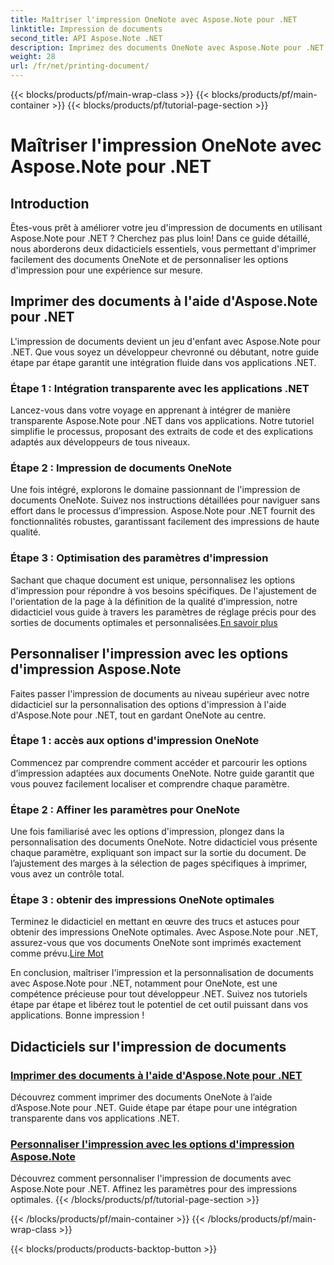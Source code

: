 ```yaml
---
title: Maîtriser l'impression OneNote avec Aspose.Note pour .NET
linktitle: Impression de documents
second_title: API Aspose.Note .NET
description: Imprimez des documents OneNote avec Aspose.Note pour .NET. Explorez une intégration transparente dans les applications .NET, personnalisez les options d'impression et libérez la puissance de l'impression de documents.
weight: 28
url: /fr/net/printing-document/
---
```


{{< blocks/products/pf/main-wrap-class >}}
{{< blocks/products/pf/main-container >}}
{{< blocks/products/pf/tutorial-page-section >}}

# Maîtriser l'impression OneNote avec Aspose.Note pour .NET

## Introduction

Êtes-vous prêt à améliorer votre jeu d'impression de documents en utilisant Aspose.Note pour .NET ? Cherchez pas plus loin! Dans ce guide détaillé, nous aborderons deux didacticiels essentiels, vous permettant d'imprimer facilement des documents OneNote et de personnaliser les options d'impression pour une expérience sur mesure.

## Imprimer des documents à l'aide d'Aspose.Note pour .NET

L'impression de documents devient un jeu d'enfant avec Aspose.Note pour .NET. Que vous soyez un développeur chevronné ou débutant, notre guide étape par étape garantit une intégration fluide dans vos applications .NET.

### Étape 1 : Intégration transparente avec les applications .NET

Lancez-vous dans votre voyage en apprenant à intégrer de manière transparente Aspose.Note pour .NET dans vos applications. Notre tutoriel simplifie le processus, proposant des extraits de code et des explications adaptés aux développeurs de tous niveaux.

### Étape 2 : Impression de documents OneNote

Une fois intégré, explorons le domaine passionnant de l'impression de documents OneNote. Suivez nos instructions détaillées pour naviguer sans effort dans le processus d’impression. Aspose.Note pour .NET fournit des fonctionnalités robustes, garantissant facilement des impressions de haute qualité.

### Étape 3 : Optimisation des paramètres d'impression

Sachant que chaque document est unique, personnalisez les options d'impression pour répondre à vos besoins spécifiques. De l'ajustement de l'orientation de la page à la définition de la qualité d'impression, notre didacticiel vous guide à travers les paramètres de réglage précis pour des sorties de documents optimales et personnalisées.[En savoir plus](./print-documents/)

## Personnaliser l'impression avec les options d'impression Aspose.Note

Faites passer l'impression de documents au niveau supérieur avec notre didacticiel sur la personnalisation des options d'impression à l'aide d'Aspose.Note pour .NET, tout en gardant OneNote au centre.

### Étape 1 : accès aux options d'impression OneNote

Commencez par comprendre comment accéder et parcourir les options d’impression adaptées aux documents OneNote. Notre guide garantit que vous pouvez facilement localiser et comprendre chaque paramètre.

### Étape 2 : Affiner les paramètres pour OneNote

Une fois familiarisé avec les options d'impression, plongez dans la personnalisation des documents OneNote. Notre didacticiel vous présente chaque paramètre, expliquant son impact sur la sortie du document. De l’ajustement des marges à la sélection de pages spécifiques à imprimer, vous avez un contrôle total.

### Étape 3 : obtenir des impressions OneNote optimales

 Terminez le didacticiel en mettant en œuvre des trucs et astuces pour obtenir des impressions OneNote optimales. Avec Aspose.Note pour .NET, assurez-vous que vos documents OneNote sont imprimés exactement comme prévu.[Lire Mot](./customize-printing-options/)

En conclusion, maîtriser l'impression et la personnalisation de documents avec Aspose.Note pour .NET, notamment pour OneNote, est une compétence précieuse pour tout développeur .NET. Suivez nos tutoriels étape par étape et libérez tout le potentiel de cet outil puissant dans vos applications. Bonne impression !
## Didacticiels sur l'impression de documents
### [Imprimer des documents à l'aide d'Aspose.Note pour .NET](./print-documents/)
Découvrez comment imprimer des documents OneNote à l’aide d’Aspose.Note pour .NET. Guide étape par étape pour une intégration transparente dans vos applications .NET.
### [Personnaliser l'impression avec les options d'impression Aspose.Note](./customize-printing-options/)
Découvrez comment personnaliser l'impression de documents avec Aspose.Note pour .NET. Affinez les paramètres pour des impressions optimales.
{{< /blocks/products/pf/tutorial-page-section >}}

{{< /blocks/products/pf/main-container >}}
{{< /blocks/products/pf/main-wrap-class >}}

{{< blocks/products/products-backtop-button >}}
